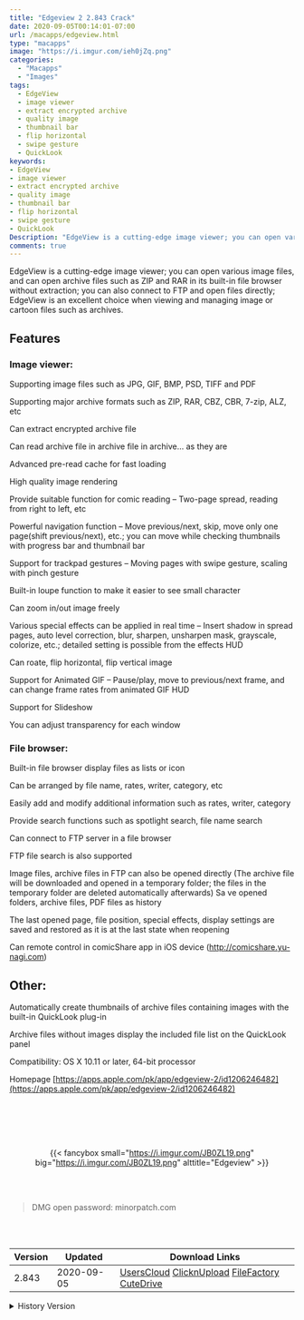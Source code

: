```yaml
---
title: "Edgeview 2 2.843 Crack"
date: 2020-09-05T00:14:01-07:00
url: /macapps/edgeview.html
type: "macapps"
image: "https://i.imgur.com/ieh0jZq.png"
categories:
  - "Macapps"
  - "Images"
tags:
  - EdgeView
  - image viewer
  - extract encrypted archive
  - quality image
  - thumbnail bar
  - flip horizontal
  - swipe gesture
  - QuickLook
keywords:
- EdgeView
- image viewer
- extract encrypted archive
- quality image
- thumbnail bar
- flip horizontal
- swipe gesture
- QuickLook
Description: "EdgeView is a cutting-edge image viewer; you can open various image files, and can open archive files such as ZIP and RAR in its built-in file browser without extraction"
comments: true
---
```


EdgeView is a cutting-edge image viewer; you can open various image files, and can open archive files such as ZIP and RAR in its built-in file browser without extraction; you can also connect to FTP and open files directly; EdgeView is an excellent choice when viewing and managing image or cartoon files such as archives.

## Features

### Image viewer:

Supporting image files such as JPG, GIF, BMP, PSD, TIFF and PDF

Supporting major archive formats such as ZIP, RAR, CBZ, CBR, 7-zip, ALZ, etc

Can extract encrypted archive file

Can read archive file in archive file in archive… as they are

Advanced pre-read cache for fast loading

High quality image rendering

Provide suitable function for comic reading – Two-page spread, reading from right to left, etc

Powerful navigation function – Move previous/next, skip, move only one page(shift previous/next), etc.; you can move while checking thumbnails with progress bar and thumbnail bar

Support for trackpad gestures – Moving pages with swipe gesture, scaling with pinch gesture

Built-in loupe function to make it easier to see small character

Can zoom in/out image freely

Various special effects can be applied in real time – Insert shadow in spread pages, auto level correction, blur, sharpen, unsharpen mask, grayscale, colorize, etc.; detailed
setting is possible from the effects HUD

Can roate, flip horizontal, flip vertical image

Support for Animated GIF – Pause/play, move to previous/next frame, and can change frame rates from animated GIF HUD

Support for Slideshow

You can adjust transparency for each window

### File browser:


Built-in file browser display files as lists or icon

Can be arranged by file name, rates, writer, category, etc

Easily add and modify additional information such as rates, writer, category

Provide search functions such as spotlight search, file name search

Can connect to FTP server in a file browser

FTP file search is also supported

Image files, archive files in FTP can also be opened directly (The archive file will be downloaded and opened in a temporary folder; the files in the temporary folder are deleted
automatically afterwards)
Sa
ve opened folders, archive files, PDF files as history

The last opened page, file position, special effects, display settings are saved and restored as it is at the last state when reopening

Can remote control in comicShare app in iOS device (http://comicshare.yu-nagi.com)

## Other:


Automatically create thumbnails of archive files containing images with the built-in QuickLook plug-in

Archive files without images display the included file list on the QuickLook panel

Compatibility: OS X 10.11 or later, 64-bit processor

Homepage [https://apps.apple.com/pk/app/edgeview-2/id1206246482](https://apps.apple.com/pk/app/edgeview-2/id1206246482)

<br/>
<br/>
<script async src="https://pagead2.googlesyndication.com/pagead/js/adsbygoogle.js"></script>
<ins class="adsbygoogle"
     style="display:block; text-align:center;"
     data-ad-layout="in-article"
     data-ad-format="fluid"
     data-ad-client="ca-pub-8746275014476192"
     data-ad-slot="5144997159"></ins>
<script>
     (adsbygoogle = window.adsbygoogle || []).push({});
</script>
<br/>
<br/>


<center>

{{< fancybox small="https://i.imgur.com/JB0ZL19.png" big="https://i.imgur.com/JB0ZL19.png" alttitle="Edgeview" >}}

</center>

<br/>
<br/>


> DMG open password: minorpatch.com

<br/>

<br/>
<div id="history_version" class="history_version">

| Version | Updated | Download Links |
| ---- | ---- | ---- |
| 2.843 | 2020-09-05 | [UsersCloud](https://ouo.io/LDUCO5)   [ClicknUpload](https://ouo.io/ONblq3)   [FileFactory](https://ouo.io/O5cTVV)   [CuteDrive](https://ouo.io/rGU8el) |
<details>
<summary>History Version</summary>

| Version | Updated | Download Links |
| ---- | ---- | ---- |
| 2.842 | 2020-02-14 | [UsersCloud](https://ouo.io/y2lXUE)   [ClicknUpload](https://ouo.io/LatWv0)   [Mega](https://ouo.io/4gkbOm)   [CuteDrive](https://ouo.io/8zVoXE) |
</details>

</div>
